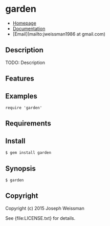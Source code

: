 # garden

* [Homepage](https://rubygems.org/gems/garden)
* [Documentation](http://rubydoc.info/gems/garden/frames)
* [Email](mailto:jweissman1986 at gmail.com)

## Description

TODO: Description

## Features

## Examples

    require 'garden'

## Requirements

## Install

    $ gem install garden

## Synopsis

    $ garden

## Copyright

Copyright (c) 2015 Joseph Weissman

See {file:LICENSE.txt} for details.
